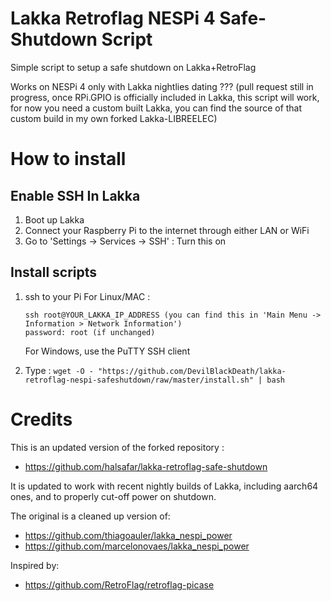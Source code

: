 # Lakka Retroflag NESPi 4 Safe-Shutdown Script
Simple script to setup a safe shutdown on Lakka+RetroFlag

Works on NESPi 4 only with Lakka nightlies dating ??? (pull request still in progress, once RPi.GPIO is officially included in Lakka, this script will work, for now you need a custom built Lakka, you can find the source of that custom build in my own forked Lakka-LIBREELEC)

# How to install

## Enable SSH In Lakka
1. Boot up Lakka
1. Connect your Raspberry Pi to the internet through either LAN or WiFi
1. Go to 'Settings -> Services -> SSH' : Turn this on

## Install scripts

1. ssh to your Pi
   For Linux/MAC :
   ```text
   ssh root@YOUR_LAKKA_IP_ADDRESS (you can find this in 'Main Menu -> Information > Network Information')
   password: root (if unchanged)
   ```
   
   For Windows, use the PuTTY SSH client
   
1. Type :
   `wget -O - "https://github.com/DevilBlackDeath/lakka-retroflag-nespi-safeshutdown/raw/master/install.sh" | bash`

# Credits
This is an updated version of the forked repository :
- https://github.com/halsafar/lakka-retroflag-safe-shutdown

It is updated to work with recent nightly builds of Lakka, including aarch64 ones, and to properly cut-off power on shutdown.

The original is a cleaned up version of:
- https://github.com/thiagoauler/lakka_nespi_power
- https://github.com/marcelonovaes/lakka_nespi_power

Inspired by:
- https://github.com/RetroFlag/retroflag-picase
